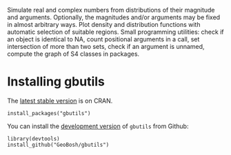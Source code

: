 Simulate real and complex numbers from distributions of their magnitude and
arguments. Optionally, the magnitudes and/or arguments may be fixed in almost arbitrary
ways. Plot density and distribution functions with automatic selection of suitable regions.
Small programming utilities: check if an object is identical to NA, count positional
arguments in a call, set intersection of more than two sets, check if an argument is unnamed, 
compute the graph of S4 classes in packages.


# Installing gbutils

The [latest stable version](https://cran.r-project.org/package=gbutils) is on CRAN. 

    install_packages("gbutils")

You can install the [development version](https://github.com/GeoBosh/gbutils) of `gbutils` from Github:

    library(devtools)
    install_github("GeoBosh/gbutils")

